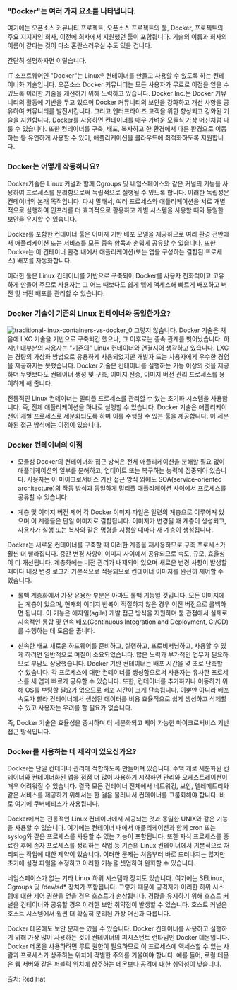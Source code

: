 ### "Docker"는 여러 가지 요소를 나타냅니다.
여기에는 오픈소스 커뮤니티 프로젝트, 오픈소스 프로젝트의 툴, Docker, 프로젝트의 주요 지지자인 회사, 이전에 회사에서 지원했던 툴이 포함됩니다. 기술의 이름과 회사의 이름이 같다는 것이 다소 혼란스러우실 수도 있을 겁니다.

간단히 설명하자면 이렇습니다.

IT 소프트웨어인 "Docker"는 Linux® 컨테이너를 만들고 사용할 수 있도록 하는 컨테이너화 기술입니다.
오픈소스 Docker 커뮤니티는 모든 사용자가 무료로 이점을 얻을 수 있도록 이러한 기술을 개선하기 위해 노력하고 있습니다.
Docker Inc.는 Docker 커뮤니티의 활동에 기반을 두고 있으며 Docker 커뮤니티의 보안을 강화하고 개선 사항을 공유하여 커뮤니티를 발전시킵니다. 그리고 엔터프라이즈 고객을 위한 향상되고 강화된 기술을 지원합니다.
Docker를 사용하면 컨테이너를 매우 가벼운 모듈식 가상 머신처럼 다룰 수 있습니다. 또한 컨테이너를 구축, 배포, 복사하고 한 환경에서 다른 환경으로 이동하는 등 유연하게 사용할 수 있어, 애플리케이션을 클라우드에 최적화하도록 지원합니다.

### Docker는 어떻게 작동하나요?
Docker기술은 Linux 커널과 함께 Cgroups 및 네임스페이스와 같은 커널의 기능을 사용하여 프로세스를 분리함으로써 독립적으로 실행될 수 있도록 합니다. 이러한 독립성은 컨테이너의 본래 목적입니다. 다시 말해서, 여러 프로세스와 애플리케이션을 서로 개별적으로 실행하여 인프라를 더 효과적으로 활용하고 개별 시스템을 사용할 때와 동일한 보안을 유지할 수 있습니다.

Docker를 포함한 컨테이너 툴은 이미지 기반 배포 모델을 제공하므로 여러 환경 전반에서 애플리케이션 또는 서비스를 모든 종속 항목과 손쉽게 공유할 수 있습니다. 또한 Docker는 이 컨테이너 환경 내에서 애플리케이션(또는 앱을 구성하는 결합된 프로세스) 배포를 자동화합니다.

이러한 툴은 Linux 컨테이너를 기반으로 구축되어 Docker를 사용자 친화적이고 고유하게 만들어 주므로 사용자는 그 어느 때보다도 쉽게 앱에 액세스해 빠르게 배포하고 버전 및 버전 배포를 관리할 수 있습니다.

### Docker 기술이 기존의 Linux 컨테이너와 동일한가요?
![traditional-linux-containers-vs-docker_0](https://user-images.githubusercontent.com/82207938/145529859-79c91f5d-3138-4707-abf1-ca116c03f466.png)
그렇지 않습니다. Docker 기술은 처음에 LXC 기술을 기반으로 구축되긴 했으나, 그 이후로는 종속 관계를 벗어났습니다. 하지만 대부분의 사용자는 "기존의" Linux 컨테이너와 연결지어 생각하고 있습니다. LXC는 경량의 가상화 방법으로 유용하게 사용되었지만 개발자 또는 사용자에게 우수한 경험을 제공하지는 못했습니다. Docker 기술은 컨테이너를 실행하는 기능 이상의 것을 제공하며 무엇보다도 컨테이너 생성 및 구축, 이미지 전송, 이미지 버전 관리 프로세스를 용이하게 해 줍니다.



전통적인 Linux 컨테이너는 멀티플 프로세스를 관리할 수 있는 초기화 시스템을 사용합니다. 즉, 전체 애플리케이션을 하나로 실행할 수 있습니다. Docker 기술은 애플리케이션이 개별 프로세스로 세분화되도록 하며 이를 수행할 수 있는 툴을 제공합니다. 이 세분화된 접근 방식에는 이점이 있습니다.

### Docker 컨테이너의 이점
- 모듈성
Docker의 컨테이너화 접근 방식은 전체 애플리케이션을 분해할 필요 없이 애플리케이션의 일부를 분해하고, 업데이트 또는 복구하는 능력에 집중되어 있습니다. 사용자는 이 마이크로서비스 기반 접근 방식 외에도 SOA(service-oriented architecture)의 작동 방식과 동일하게 멀티플 애플리케이션 사이에서 프로세스를 공유할 수 있습니다.

- 계층 및 이미지 버전 제어
각 Docker 이미지 파일은 일련의 계층으로 이루어져 있으며 이 계층들은 단일 이미지로 결합됩니다. 이미지가 변경될 때 계층이 생성되고, 사용자가 실행 또는 복사와 같은 명령을 지정할 때마다 새 계층이 생성됩니다.

Docker는 새로운 컨테이너를 구축할 때 이러한 계층을 재사용하므로 구축 프로세스가 훨씬 더 빨라집니다. 중간 변경 사항이 이미지 사이에서 공유되므로 속도, 규모, 효율성이 더 개선됩니다. 계층화에는 버전 관리가 내재되어 있으며 새로운 변경 사항이 발생할 때마다 내장 변경 로그가 기본적으로 적용되므로 컨테이너 이미지를 완전히 제어할 수 있습니다.

- 롤백
계층화에서 가장 유용한 부분은 아마도 롤백 기능일 것입니다. 모든 이미지에는 계층이 있으며, 현재의 이미지 반복이 적절하지 않은 경우 이전 버전으로 롤백하면 됩니다. 이 기능은 애자일(agile) 개발 접근 방식을 지원하며 툴 관점에서 실제로 지속적인 통합 및 연속 배포(Continuous Integration and Deployment, CI/CD)를 수행하는 데 도움을 줍니다.

- 신속한 배포
새로운 하드웨어를 준비하고, 실행하고, 프로비저닝하고, 사용할 수 있게 하려면 일반적으로 며칠이 소요되었습니다. 많은 노력과 부가적인 업무가 필요하므로 부담도 상당했습니다. Docker 기반 컨테이너는 배포 시간을 몇 초로 단축할 수 있습니다. 각 프로세스에 대한 컨테이너를 생성함으로써 사용자는 유사한 프로세스를 새 앱과 빠르게 공유할 수 있습니다. 또한, 컨테이너를 추가하거나 이동하기 위해 OS를 부팅할 필요가 없으므로 배포 시간이 크게 단축됩니다. 이뿐만 아니라 배포 속도가 빨라 컨테이너에서 생성된 데이터를 비용 효율적으로 쉽게 생성하고 삭제할 수 있고 사용자는 우려를 할 필요가 없습니다.

즉, Docker 기술은 효율성을 중시하며 더 세분화되고 제어 가능한 마이크로서비스 기반 접근 방식입니다.

### Docker를 사용하는 데 제약이 있으신가요?
Docker는 단일 컨테이너 관리에 적합하도록 만들어져 있습니다. 수백 개로 세분화된 컨테이너와 컨테이너화된 앱을 점점 더 많이 사용하기 시작하면 관리와 오케스트레이션이 매우 어려워질 수 있습니다. 결국 모든 컨테이너 전체에서 네트워킹, 보안, 텔레메트리와 같은 서비스를 제공하기 위해서는 한 걸음 물러나서 컨테이너를 그룹화해야 합니다. 바로 여기에 쿠버네티스가 사용됩니다.

Docker에서는 전통적인 Linux 컨테이너에서 제공되는 것과 동일한 UNIX와 같은 기능을 사용할 수 없습니다. 여기에는 컨테이너 내에서 애플리케이션과 함께 cron 또는 syslog와 같은 프로세스를 사용할 수 있는 기능이 포함됩니다. 또한 자식 프로세스를 종료한 후에 손자 프로세스를 정리하는 작업 등 기존의 Linux 컨테이너에서 기본적으로 처리되는 작업에 대한 제약이 있습니다. 이러한 문제는 처음부터 바로 드러나지는 않지만 초기에 설정 파일을 수정하고 이러한 기능을 셋업하여 완화할 수 있습니다.

네임스페이스가 없는 기타 Linux 하위 시스템과 장치도 있습니다. 여기에는 SELinux, Cgroups 및 /dev/sd* 장치가 포함됩니다. 그렇기 때문에 공격자가 이러한 하위 시스템에 대한 제어 권한을 얻을 경우 호스트가 손상됩니다. 경량을 유지하기 위해 호스트 커널을 컨테이너와 공유할 경우 이러한 보안 취약점이 발생할 수 있습니다. 호스트 커널은 호스트 시스템에서 훨씬 더 확실히 분리된 가상 머신과 다릅니다.

Docker 데몬에도 보안 문제는 있을 수 있습니다. Docker 컨테이너를 사용하고 실행하기 위해 가장 많이 사용하는 것이 컨테이너의 퍼시스턴트 런타임인 Docker 데몬입니다. Docker 데몬을 사용하려면 루트 권한이 필요하므로 이 프로세스에 액세스할 수 있는 사람과 프로세스가 상주하는 위치에 각별한 주의를 기울여야 합니다. 예를 들어, 로컬 데몬은 웹 서버와 같은 퍼블릭 위치에 상주하는 데몬보다 공격에 대한 취약성이 낮습니다.

출처: Red Hat
